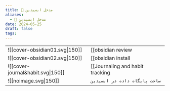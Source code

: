 ```yaml
---
title: 💎 مدخل ابسیدین
aliases:
  - 💎 مدخل ابسیدین
date: 2024-05-25
draft: false
tags:
---
```


|                                   |                                                                          |
| --------------------------------- | ------------------------------------------------------------------------ |
| ![[cover-obsidian01.svg\|150]]    | [[obsidian review|بررسی و معرفی نرم‌افزار]]                             |
| ![[cover-obsidian02.svg\|150]]    | [[obsidian install|آموزش نصب و راه‌اندازی نرم‌افزار]]                   |
| ![[cover-journal&habit.svg\|150]] | [[Journaling and habit tracking|ژورنال‌نویسی و ردیابی‌عادت در ابسیدین]] |
| ![[noimage.svg\|150]]             | `ساخت پایگاه داده در ابسیدین`                                            |


